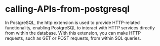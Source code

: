 # calling-APIs-from-postgresql
In PostgreSQL, the http extension is used to provide HTTP-related functionality, enabling PostgreSQL to interact with HTTP services directly from within the database. With this extension, you can make HTTP requests, such as GET or POST requests, from within SQL queries.
